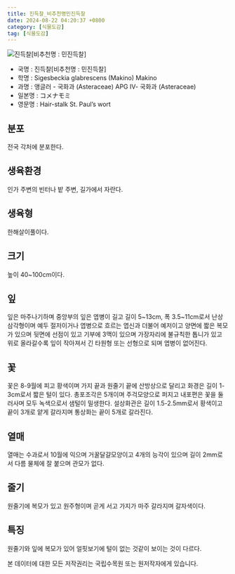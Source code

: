 ```yaml
---
title: 진득찰_비추천명민진득찰
date: 2024-08-22 04:20:37 +0800
category: [식물도감]
tag: [식물도감]
---
```




![진득찰[비추천명 : 민진득찰]](/fileUpload/plants/basic/Compositae/Sigesbeckia/10098/10098_1_th2.jpg)
- 국명 : 진득찰[비추천명 : 민진득찰]
- 학명 : Sigesbeckia glabrescens (Makino) Makino
- 과명 : 앵글러 - 국화과 (Asteraceae) APG Ⅳ- 국화과 (Asteraceae)
- 일본명 : コメナモミ
- 영문명 : Hair-stalk St. Paul’s wort


## 분포
전국 각처에 분포한다.
## 생육환경
인가 주변의 빈터나 밭 주변, 길가에서 자란다.
## 생육형
한해살이풀이다.
## 크기
높이 40~100cm이다.
## 잎
잎은 마주나기하며 중앙부의 잎은 엽병이 길고 길이 5~13cm, 폭 3.5~11cm로서 난상 삼각형이며 예두 절저이거나 엽병으로 흐르는 엽신과 더불어 예저이고 양면에 짧은 복모가 있으며 뒷면에 선점이 있고 기부에 3맥이 있으며 가장자리에 불규칙한 톱니가 있고 위로 올라갈수록 잎이 작아져서 긴 타원형 또는 선형으로 되며 엽병이 없어진다.
## 꽃
꽃은 8-9월에 피고 황색이며 가지 끝과 원줄기 끝에 산방상으로 달리고 화경은 길이 1-3cm로서 짧은 털이 있다. 총포조각은 5개이며 주걱모양으로 퍼지고 내포편은 꽃을 둘러사며 모두 녹색으로서 샘털이 밀생한다. 설상화관은 길이 1.5-2.5mm로서 황색이고 끝이 3개로 얕게 갈라지며 통상화는 끝이 5개로 갈라진다.
## 열매
열매는 수과로서 10월에 익으며 거꿀달걀모양이고 4개의 능각이 있으며 길이 2mm로서 다름 물체에 잘 붙으며 관모가 없다.
## 줄기
원줄기에 복모가 있고 원주형이며 곧게 서고 가지가 마주 갈라지며 갈자색이다.
## 특징
원줄기와 잎에 복모가 있어 얼핏보기에 털이 없는 것같이 보이는 것이 다르다.






본 데이터에 대한 모든 저작권리는 국립수목원 또는 원저작자에게 있습니다.
